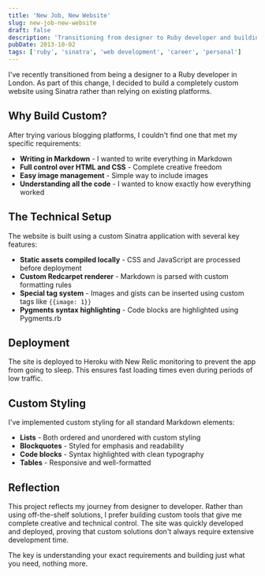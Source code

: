 ```yaml
---
title: 'New Job, New Website'
slug: new-job-new-website
draft: false
description: 'Transitioning from designer to Ruby developer and building a custom Sinatra-based website'
pubDate: 2013-10-02
tags: ['ruby', 'sinatra', 'web development', 'career', 'personal']
---
```


I've recently transitioned from being a designer to a Ruby developer in London. As part of this change, I decided to build a completely custom website using Sinatra rather than relying on existing platforms.

## Why Build Custom?

After trying various blogging platforms, I couldn't find one that met my specific requirements:

- **Writing in Markdown** - I wanted to write everything in Markdown
- **Full control over HTML and CSS** - Complete creative freedom
- **Easy image management** - Simple way to include images
- **Understanding all the code** - I wanted to know exactly how everything worked

## The Technical Setup

The website is built using a custom Sinatra application with several key features:

- **Static assets compiled locally** - CSS and JavaScript are processed before deployment
- **Custom Redcarpet renderer** - Markdown is parsed with custom formatting rules
- **Special tag system** - Images and gists can be inserted using custom tags like `{{image: 1}}`
- **Pygments syntax highlighting** - Code blocks are highlighted using Pygments.rb

## Deployment

The site is deployed to Heroku with New Relic monitoring to prevent the app from going to sleep. This ensures fast loading times even during periods of low traffic.

## Custom Styling

I've implemented custom styling for all standard Markdown elements:

- **Lists** - Both ordered and unordered with custom styling
- **Blockquotes** - Styled for emphasis and readability
- **Code blocks** - Syntax highlighted with clean typography
- **Tables** - Responsive and well-formatted

## Reflection

This project reflects my journey from designer to developer. Rather than using off-the-shelf solutions, I prefer building custom tools that give me complete creative and technical control. The site was quickly developed and deployed, proving that custom solutions don't always require extensive development time.

The key is understanding your exact requirements and building just what you need, nothing more.
